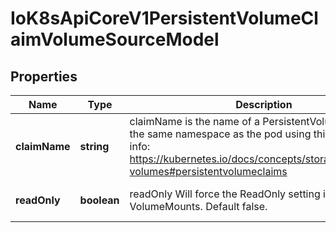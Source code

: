 # IoK8sApiCoreV1PersistentVolumeClaimVolumeSourceModel

## Properties

Name | Type | Description | Notes
------------ | ------------- | ------------- | -------------
**claimName** | **string** | claimName is the name of a PersistentVolumeClaim in the same namespace as the pod using this volume. More info: https://kubernetes.io/docs/concepts/storage/persistent-volumes#persistentvolumeclaims | [default to undefined]
**readOnly** | **boolean** | readOnly Will force the ReadOnly setting in VolumeMounts. Default false. | [optional] [default to undefined]


